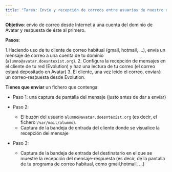 ```yaml
---
title: "Tarea: Envío y recepción de correos entre usuarios de nuestro dominio y usuarios de dominios externos."
---
```


**Objetivo**: envío de correo desde Internet a una cuenta del dominio de Avatar y respuesta de éste al primero.

**Pasos**:

1.Haciendo uso de tu cliente de correo habitual (gmail, hotmail, ...), envía un mensaje de correo a una cuenta de tu dominio (`alumno@avatar.doesntexist.org`).
2. Configura la recepción de mensajes en el cliente de tu red (Evolution) y haz una lectura de tu correo (el correo estará depositado en Avatar)
3. El cliente, una vez leído el correo, enviará un correo-respuesta desde Evolution.

**Tienes que enviar** un fichero que contenga:

* Paso 1: una captura de pantalla del mensaje (justo antes de dar a enviar)

* Paso 2:

    * El buzón del usuario `alumno@avatar.doesntexist.org` (es decir, el fichero `/var/mail/alumno`).
    * Captura de la bandeja de entrada del cliente donde se visualice la recepción del mensaje

* Paso 3:

    * Captura de la bandeja de entrada del destinatario en el que se muestre la recepción del mensaje-respuesta (es decir, de la pantalla de tu programa de correo habitual, como gmail,hotmail, ...)